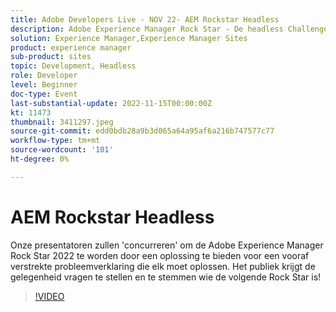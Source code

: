 ```yaml
---
title: Adobe Developers Live - NOV 22- AEM Rockstar Headless
description: Adobe Experience Manager Rock Star - De headless ChallengeOnze presentatoren zullen 'concurreren' om de Adobe Experience Manager Rock Star 2022 te worden door een oplossing te bieden voor een vooraf ingestelde probleemverklaring die elk moet oplossen. Het publiek krijgt de gelegenheid vragen te stellen en te stemmen wie de volgende Rock Star is!
solution: Experience Manager,Experience Manager Sites
product: experience manager
sub-product: sites
topic: Development, Headless
role: Developer
level: Beginner
doc-type: Event
last-substantial-update: 2022-11-15T00:00:00Z
kt: 11473
thumbnail: 3411297.jpeg
source-git-commit: edd0bdb28a9b3d065a64a95af6a216b747577c77
workflow-type: tm+mt
source-wordcount: '101'
ht-degree: 0%

---
```


# AEM Rockstar Headless

Onze presentatoren zullen &#39;concurreren&#39; om de Adobe Experience Manager Rock Star 2022 te worden door een oplossing te bieden voor een vooraf verstrekte probleemverklaring die elk moet oplossen. Het publiek krijgt de gelegenheid vragen te stellen en te stemmen wie de volgende Rock Star is!

>[!VIDEO](https://video.tv.adobe.com/v/3411297/?quality=12&learn=on)
